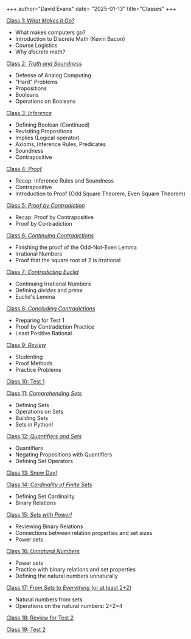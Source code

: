 +++
author="David Evans"
date= "2025-01-13"
title="Classes"
+++

[Class 1: _What Makes it Go?_](/post/class1) 
- What makes computers go?
- Introduction to Discrete Math (Kevin Bacon)
- Course Logistics
- Why _discrete_ math?

[Class 2: _Truth and Soundness_](/post/class2) 
- Defense of Analog Computing
- "Hard" Problems
- Propositions
- Booleans
- Operations on Booleans

[Class 3: _Inference_](/post/class3) 
- Defining Boolean (Continued)
- Revisiting Propositions
- Implies (Logical operator)
- Axioms, Inference Rules, Predicates
- Soundness
- Contrapositive

[Class 4: _Proof_](/post/class4) 
- Recap: Inference Rules and Soundness
- Contrapositive
- Introduction to Proof (Odd Square Theorem, Even Square Theorem)

[Class 5: _Proof by Contradiction_](/post/class5)
- Recap: Proof by Contrapositive
- Proof by Contradiction

[Class 6: _Continuing Contradictions_](/post/class6)
- Finishing the proof of the Odd-Not-Even Lemma
- Irrational Numbers
- Proof that the square root of 2 is irrational

[Class 7: _Contradicting Euclid_](/post/class7)
- Continuing Irrational Numbers
- Defining _divides_ and _prime_
- Euclid's Lemma

[Class 8: _Concluding Contradictions_](/post/class8)
- Preparing for Test 1
- Proof by Contradiction Practice
- Least Positive Rational

[Class 9: _Review_](/post/class9)
- Studenting
- Proof Methods
- Practice Problems

[Class 10: Test 1](/post/class10)

[Class 11: _Comprehending Sets_](/post/class11)
- Defining Sets
- Operations on Sets
- Building Sets
- Sets in Python!

[Class 12: _Quantifiers and Sets_](/post/class12)
- Quantifiers
- Negating Propositions with Quantifiers
- Defining Set Operators

[Class 13: Snow Day!](/post/class13)

[Class 14: _Cardinality of Finite Sets_](/post/class14)
- Defining Set Cardinality
- Binary Relations

[Class 15: _Sets with Power!_](/post/class15)
- Reviewing Binary Relations
- Connections between relation properties and set sizes
- Power sets

[Class 16: _Unnatural Numbers_](/post/class16)
- Power sets
- Practice with binary relations and set properties
- Defining the natural numbers unnaturally

[Class 17: _From Sets to Everything_ (or at least 2+2)](/post/class17)
- Natural numbers from sets
- Operations on the natural numbers: 2+2=4

[Class 18: Review for Test 2](/post/class18)

[Class 19: Test 2](/post/class19)

